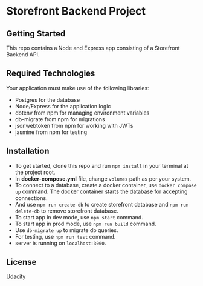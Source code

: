 # Storefront Backend Project

## Getting Started

This repo contains a Node and Express app consisting of a Storefront Backend API. 

## Required Technologies
Your application must make use of the following libraries:
- Postgres for the database
- Node/Express for the application logic
- dotenv from npm for managing environment variables
- db-migrate from npm for migrations
- jsonwebtoken from npm for working with JWTs
- jasmine from npm for testing
## Installation
- To get started, clone this repo and run `npm install` in your terminal at the project root.
- In **docker-compose.yml** file, change `volumes` path as per your system.
- To connect to a database, create a docker container, use `docker compose up` command. The docker container starts the database for accepting connections.
- And use `npm run create-db` to create storefront database and `npm run delete-db` to remove storefront database.
- To start app in dev mode, use `npm start` command.
- To start app in prod mode, use `npm run build` command.
- Use `db-migrate up` to migrate db queries.
- For testing, use `npm run test` command.
- server is running on `localhost:3000`.

## License
[Udacity](LICENSE)